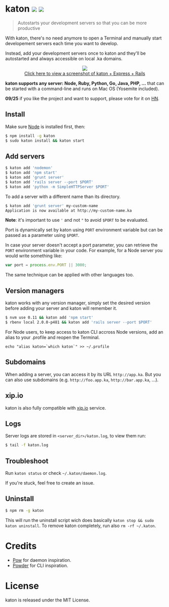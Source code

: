 # katon [![](https://badge.fury.io/js/katon.svg)](http://badge.fury.io/js/katon) [![](https://travis-ci.org/typicode/katon.svg?branch=master)](https://travis-ci.org/typicode/katon)

> Autostarts your development servers so that you can be more productive

With katon, there's no need anymore to open a Terminal and manually start developement servers each time you want to develop.

Instead, add your development servers once to katon and they'll be autostarted and always accessible on local .ka domains.

<p align="center">
  <img src="http://i.imgur.com/ovO1g86.png"><br>
  <a href="http://i.imgur.com/7oPMSbm.png">Click here to view a screenshot of katon + Express + Rails</a>
</p>

__katon supports any server: Node, Ruby, Python, Go, Java, PHP, ...__ that can be started with a command-line and runs on Mac OS (Yosemite included).

__09/25__ if you like the project and want to support, please vote for it on [HN](https://news.ycombinator.com/item?id=8367635).

## Install

Make sure [Node](http://nodejs.org/download/) is installed first, then:

```bash
$ npm install -g katon
$ sudo katon install && katon start
```

## Add servers

```bash
$ katon add 'nodemon'
$ katon add 'npm start'
$ katon add 'grunt server'
$ katon add 'rails server --port $PORT'
$ katon add 'python -m SimpleHTTPServer $PORT'
```

To add a server with a different name than its directory.

```bash
$ katon add 'grunt server' my-custom-name
Application is now available at http://my-custom-name.ka
```

__Note__: it's important to use `'` and not `"` to avoid `$PORT` to be evaluated.

Port is dynamically set by katon using `PORT` environment variable but can be passed as a parameter using `$PORT`.

In case your server doesn't accept a port parameter, you can retrieve the `PORT` environment variable in your code. For example, for a Node server you would write something like:

```javascript
var port = process.env.PORT || 3000;
```

The same technique can be applied with other languages too.

## Version managers

katon works with any version manager, simply set the desired version before adding your server and katon will remember it.

```bash
$ nvm use 0.11 && katon add 'npm start'
$ rbenv local 2.0.0-p481 && katon add 'rails server --port $PORT'
```

For Node users, to keep access to katon CLI accross Node versions, add an alias to your .profile and reopen the Terminal.

```
echo "alias katon=`which katon`" >> ~/.profile
```

## Subdomains

When adding a server, you can access it by its URL `http://app.ka`. But you can also use subdomains (e.g. `http://foo.app.ka`, `http://bar.app.ka`, ...).

## xip.io

katon is also fully compatible with [xip.io](http://xip.io/) service.

## Logs

Server logs are stored in `<server_dir>/katon.log`, to view them run:

```bash
$ tail -f katon.log
```

## Troubleshoot

Run `katon status` or check `~/.katon/daemon.log`.

If you're stuck, feel free to create an issue.

## Uninstall

```bash
$ npm rm -g katon
```

This will run the uninstall script wich does basically `katon stop && sudo katon uninstall`. To remove katon completely, run also `rm -rf ~/.katon`.

# Credits

* [Pow](http://pow.cx/) for daemon inspiration.
* [Powder](https://github.com/rodreegez/powder) for CLI inspiration.

# License

katon is released under the MIT License.
